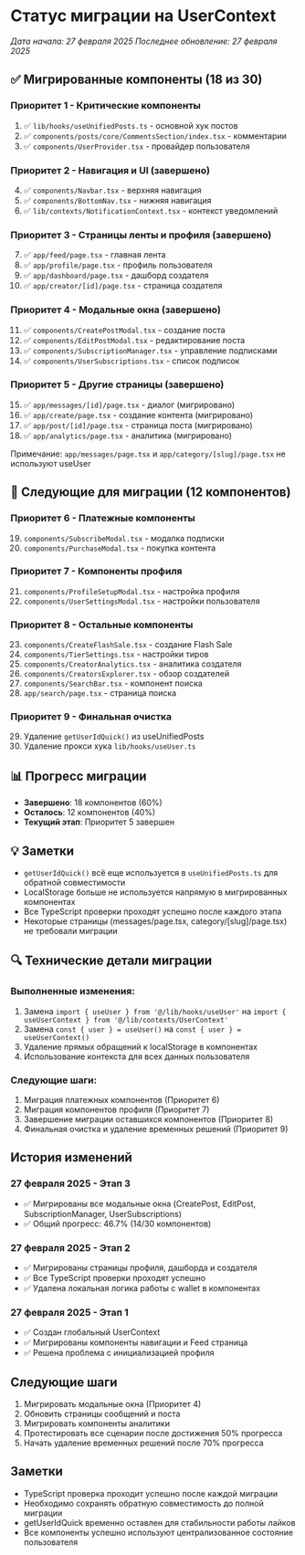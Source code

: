 # Статус миграции на UserContext

*Дата начала: 27 февраля 2025*
*Последнее обновление: 27 февраля 2025*

## ✅ Мигрированные компоненты (18 из 30)

### Приоритет 1 - Критические компоненты
1. ✅ `lib/hooks/useUnifiedPosts.ts` - основной хук постов
2. ✅ `components/posts/core/CommentsSection/index.tsx` - комментарии
3. ✅ `components/UserProvider.tsx` - провайдер пользователя

### Приоритет 2 - Навигация и UI (завершено)
4. ✅ `components/Navbar.tsx` - верхняя навигация
5. ✅ `components/BottomNav.tsx` - нижняя навигация  
6. ✅ `lib/contexts/NotificationContext.tsx` - контекст уведомлений

### Приоритет 3 - Страницы ленты и профиля (завершено)
7. ✅ `app/feed/page.tsx` - главная лента
8. ✅ `app/profile/page.tsx` - профиль пользователя
9. ✅ `app/dashboard/page.tsx` - дашборд создателя
10. ✅ `app/creator/[id]/page.tsx` - страница создателя

### Приоритет 4 - Модальные окна (завершено)
11. ✅ `components/CreatePostModal.tsx` - создание поста
12. ✅ `components/EditPostModal.tsx` - редактирование поста
13. ✅ `components/SubscriptionManager.tsx` - управление подписками
14. ✅ `components/UserSubscriptions.tsx` - список подписок

### Приоритет 5 - Другие страницы (завершено)
15. ✅ `app/messages/[id]/page.tsx` - диалог (мигрировано)
16. ✅ `app/create/page.tsx` - создание контента (мигрировано)
17. ✅ `app/post/[id]/page.tsx` - страница поста (мигрировано)
18. ✅ `app/analytics/page.tsx` - аналитика (мигрировано)

Примечание: `app/messages/page.tsx` и `app/category/[slug]/page.tsx` не используют useUser

## 🔄 Следующие для миграции (12 компонентов)

### Приоритет 6 - Платежные компоненты  
19. `components/SubscribeModal.tsx` - модалка подписки
20. `components/PurchaseModal.tsx` - покупка контента

### Приоритет 7 - Компоненты профиля
21. `components/ProfileSetupModal.tsx` - настройка профиля
22. `components/UserSettingsModal.tsx` - настройки пользователя

### Приоритет 8 - Остальные компоненты
23. `components/CreateFlashSale.tsx` - создание Flash Sale
24. `components/TierSettings.tsx` - настройки тиров
25. `components/CreatorAnalytics.tsx` - аналитика создателя
26. `components/CreatorsExplorer.tsx` - обзор создателей
27. `components/SearchBar.tsx` - компонент поиска
28. `app/search/page.tsx` - страница поиска

### Приоритет 9 - Финальная очистка
29. Удаление `getUserIdQuick()` из useUnifiedPosts
30. Удаление прокси хука `lib/hooks/useUser.ts`

## 📊 Прогресс миграции

- **Завершено**: 18 компонентов (60%)
- **Осталось**: 12 компонентов (40%)
- **Текущий этап**: Приоритет 5 завершен

## 💡 Заметки

- `getUserIdQuick()` всё еще используется в `useUnifiedPosts.ts` для обратной совместимости
- LocalStorage больше не используется напрямую в мигрированных компонентах
- Все TypeScript проверки проходят успешно после каждого этапа
- Некоторые страницы (messages/page.tsx, category/[slug]/page.tsx) не требовали миграции

## 🔍 Технические детали миграции

### Выполненные изменения:
1. Замена `import { useUser } from '@/lib/hooks/useUser'` на `import { useUserContext } from '@/lib/contexts/UserContext'`
2. Замена `const { user } = useUser()` на `const { user } = useUserContext()`
3. Удаление прямых обращений к localStorage в компонентах
4. Использование контекста для всех данных пользователя

### Следующие шаги:
1. Миграция платежных компонентов (Приоритет 6)  
2. Миграция компонентов профиля (Приоритет 7)
3. Завершение миграции оставшихся компонентов (Приоритет 8)
4. Финальная очистка и удаление временных решений (Приоритет 9)

## История изменений

### 27 февраля 2025 - Этап 3
- ✅ Мигрированы все модальные окна (CreatePost, EditPost, SubscriptionManager, UserSubscriptions)
- ✅ Общий прогресс: 46.7% (14/30 компонентов)

### 27 февраля 2025 - Этап 2
- ✅ Мигрированы страницы профиля, дашборда и создателя
- ✅ Все TypeScript проверки проходят успешно
- ✅ Удалена локальная логика работы с wallet в компонентах

### 27 февраля 2025 - Этап 1
- ✅ Создан глобальный UserContext
- ✅ Мигрированы компоненты навигации и Feed страница
- ✅ Решена проблема с инициализацией профиля

## Следующие шаги

1. Мигрировать модальные окна (Приоритет 4)
2. Обновить страницы сообщений и поста
3. Мигрировать компоненты аналитики
4. Протестировать все сценарии после достижения 50% прогресса
5. Начать удаление временных решений после 70% прогресса

## Заметки

- TypeScript проверка проходит успешно после каждой миграции
- Необходимо сохранять обратную совместимость до полной миграции
- getUserIdQuick временно оставлен для стабильности работы лайков
- Все компоненты успешно используют централизованное состояние пользователя 